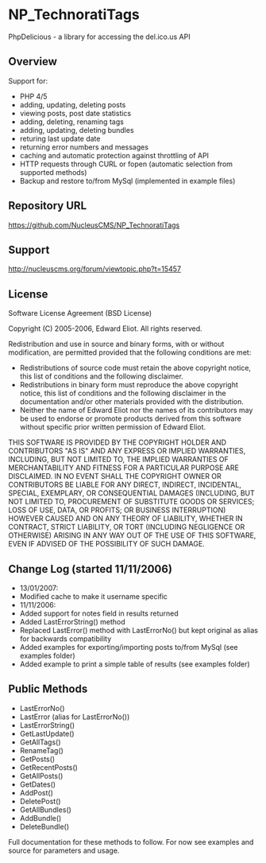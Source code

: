 NP_TechnoratiTags
===============================

PhpDelicious - a library for accessing the del.ico.us API

Overview
-------------------------------

Support for:

* PHP 4/5
* adding, updating, deleting posts
* viewing posts, post date statistics
* adding, deleting, renaming tags
* adding, updating, deleting bundles
* returing last update date
* returning error numbers and messages
* caching and automatic protection against throttling of API
* HTTP requests through CURL or fopen (automatic selection from supported methods)
* Backup and restore to/from MySql (implemented in example files)

Repository URL
-------------------------------

https://github.com/NucleusCMS/NP_TechnoratiTags

Support
-------------------------------

http://nucleuscms.org/forum/viewtopic.php?t=15457

License
-------------------------------

Software License Agreement (BSD License)

Copyright (C) 2005-2006, Edward Eliot.
All rights reserved.
   
Redistribution and use in source and binary forms, with or without
modification, are permitted provided that the following conditions are met:

* Redistributions of source code must retain the above copyright
  notice, this list of conditions and the following disclaimer.
* Redistributions in binary form must reproduce the above copyright
  notice, this list of conditions and the following disclaimer in the
  documentation and/or other materials provided with the distribution.
* Neither the name of Edward Eliot nor the names of its contributors 
  may be used to endorse or promote products derived from this software 
  without specific prior written permission of Edward Eliot.

THIS SOFTWARE IS PROVIDED BY THE COPYRIGHT HOLDER AND CONTRIBUTORS "AS IS" AND ANY
EXPRESS OR IMPLIED WARRANTIES, INCLUDING, BUT NOT LIMITED TO, THE IMPLIED
WARRANTIES OF MERCHANTABILITY AND FITNESS FOR A PARTICULAR PURPOSE ARE
DISCLAIMED. IN NO EVENT SHALL THE COPYRIGHT OWNER OR CONTRIBUTORS BE LIABLE FOR ANY
DIRECT, INDIRECT, INCIDENTAL, SPECIAL, EXEMPLARY, OR CONSEQUENTIAL DAMAGES
(INCLUDING, BUT NOT LIMITED TO, PROCUREMENT OF SUBSTITUTE GOODS OR SERVICES;
LOSS OF USE, DATA, OR PROFITS; OR BUSINESS INTERRUPTION) HOWEVER CAUSED AND
ON ANY THEORY OF LIABILITY, WHETHER IN CONTRACT, STRICT LIABILITY, OR TORT
(INCLUDING NEGLIGENCE OR OTHERWISE) ARISING IN ANY WAY OUT OF THE USE OF THIS
SOFTWARE, EVEN IF ADVISED OF THE POSSIBILITY OF SUCH DAMAGE.

Change Log (started 11/11/2006)
-------------------------------

* 13/01/2007:
 * Modified cache to make it username specific
* 11/11/2006:
 * Added support for notes field in results returned
 * Added LastErrorString() method
 * Replaced LastError() method with LastErrorNo() but kept original as alias for backwards compatibility
 * Added examples for exporting/importing posts to/from MySql (see examples folder)
 * Added example to print a simple table of results (see examples folder)

Public Methods
-------------------------------

* LastErrorNo()
* LastError (alias for LastErrorNo())
* LastErrorString()
* GetLastUpdate()
* GetAllTags()
* RenameTag()
* GetPosts()
* GetRecentPosts()
* GetAllPosts()
* GetDates()
* AddPost()
* DeletePost()
* GetAllBundles()
* AddBundle()
* DeleteBundle()

Full documentation for these methods to follow. For now see examples and source for parameters and usage.
